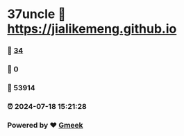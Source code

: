 # 37uncle :link: https://jialikemeng.github.io 
### :page_facing_up: [34](https://jialikemeng.github.io/tag.html) 
### :speech_balloon: 0 
### :hibiscus: 53914 
### :alarm_clock: 2024-07-18 15:21:28 
### Powered by :heart: [Gmeek](https://github.com/Meekdai/Gmeek)
